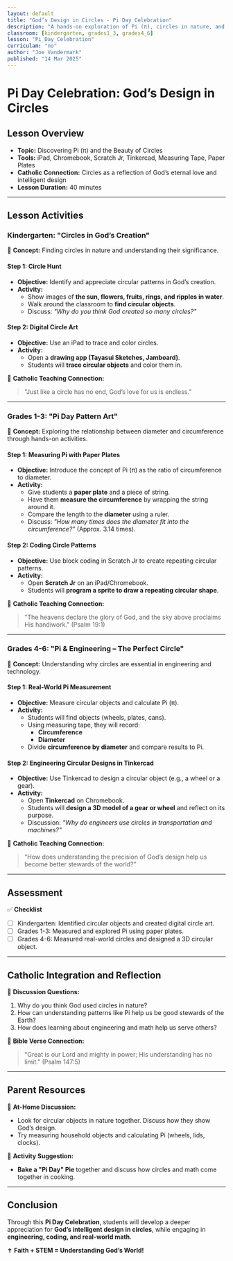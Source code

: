 ```yaml
---
layout: default
title: "God’s Design in Circles - Pi Day Celebration"
description: "A hands-on exploration of Pi (π), circles in nature, and engineering."
classroom: [kindergarten, grades1_3, grades4_6]
lesson: "Pi_Day_Celebration"
curriculam: "no"
author: "Joe Vandermark"
published: "14 Mar 2025"
---
```


# **Pi Day Celebration: God’s Design in Circles**  
## **Lesson Overview**
- **Topic:** Discovering Pi (π) and the Beauty of Circles  
- **Tools:** iPad, Chromebook, Scratch Jr, Tinkercad, Measuring Tape, Paper Plates  
- **Catholic Connection:** Circles as a reflection of God’s eternal love and intelligent design  
- **Lesson Duration:** 40 minutes  

---

## **Lesson Activities**
### **Kindergarten: "Circles in God’s Creation"**
📖 **Concept:** Finding circles in nature and understanding their significance.  

#### **Step 1: Circle Hunt**
- **Objective:** Identify and appreciate circular patterns in God’s creation.  
- **Activity:**
  - Show images of **the sun, flowers, fruits, rings, and ripples in water**.
  - Walk around the classroom to **find circular objects**.
  - Discuss: _"Why do you think God created so many circles?"_  

#### **Step 2: Digital Circle Art**
- **Objective:** Use an iPad to trace and color circles.  
- **Activity:**
  - Open a **drawing app (Tayasui Sketches, Jamboard)**.
  - Students will **trace circular objects** and color them in.  

📖 **Catholic Teaching Connection:**  
> "Just like a circle has no end, God’s love for us is endless."

---

### **Grades 1-3: "Pi Day Pattern Art"**  
📖 **Concept:** Exploring the relationship between diameter and circumference through hands-on activities.  

#### **Step 1: Measuring Pi with Paper Plates**
- **Objective:** Introduce the concept of Pi (π) as the ratio of circumference to diameter.  
- **Activity:**
  - Give students a **paper plate** and a piece of string.  
  - Have them **measure the circumference** by wrapping the string around it.  
  - Compare the length to the **diameter** using a ruler.  
  - Discuss: _"How many times does the diameter fit into the circumference?"_ (Approx. 3.14 times).  

#### **Step 2: Coding Circle Patterns**
- **Objective:** Use block coding in Scratch Jr to create repeating circular patterns.  
- **Activity:**
  - Open **Scratch Jr** on an iPad/Chromebook.  
  - Students will **program a sprite to draw a repeating circular shape**.  

📖 **Catholic Teaching Connection:**  
> "The heavens declare the glory of God, and the sky above proclaims His handiwork." (Psalm 19:1)

---

### **Grades 4-6: "Pi & Engineering – The Perfect Circle"**  
📖 **Concept:** Understanding why circles are essential in engineering and technology.  

#### **Step 1: Real-World Pi Measurement**
- **Objective:** Measure circular objects and calculate Pi (π).  
- **Activity:**
  - Students will find objects (wheels, plates, cans).  
  - Using measuring tape, they will record:
    - **Circumference**
    - **Diameter**
  - Divide **circumference by diameter** and compare results to Pi.  

#### **Step 2: Engineering Circular Designs in Tinkercad**
- **Objective:** Use Tinkercad to design a circular object (e.g., a wheel or a gear).  
- **Activity:**
  - Open **Tinkercad** on Chromebook.  
  - Students will **design a 3D model of a gear or wheel** and reflect on its purpose.  
  - Discussion: _"Why do engineers use circles in transportation and machines?"_  

📖 **Catholic Teaching Connection:**  
> “How does understanding the precision of God’s design help us become better stewards of the world?”

---

## **Assessment**
✅ **Checklist**  
- [ ] Kindergarten: Identified circular objects and created digital circle art.  
- [ ] Grades 1-3: Measured and explored Pi using paper plates.  
- [ ] Grades 4-6: Measured real-world circles and designed a 3D circular object.  

---

## **Catholic Integration and Reflection**
🎯 **Discussion Questions:**  
1. Why do you think God used circles in nature?  
2. How can understanding patterns like Pi help us be good stewards of the Earth?  
3. How does learning about engineering and math help us serve others?  

📖 **Bible Verse Connection:**  
> "Great is our Lord and mighty in power; His understanding has no limit." (Psalm 147:5)  

---

## **Parent Resources**
📌 **At-Home Discussion:**  
- Look for circular objects in nature together. Discuss how they show God’s design.  
- Try measuring household objects and calculating Pi (wheels, lids, clocks).  

🎨 **Activity Suggestion:**  
- **Bake a "Pi Day" Pie** together and discuss how circles and math come together in cooking.  

---

## **Conclusion**
Through this **Pi Day Celebration**, students will develop a deeper appreciation for **God’s intelligent design in circles**, while engaging in **engineering, coding, and real-world math**.  

✝️ **Faith + STEM = Understanding God’s World!**  
